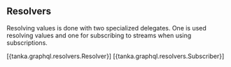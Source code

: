 ## Resolvers

Resolving values is done with two specialized delegates. One is used resolving values and one for subscribing to streams when using subscriptions.

[{tanka.graphql.resolvers.Resolver}]
[{tanka.graphql.resolvers.Subscriber}]